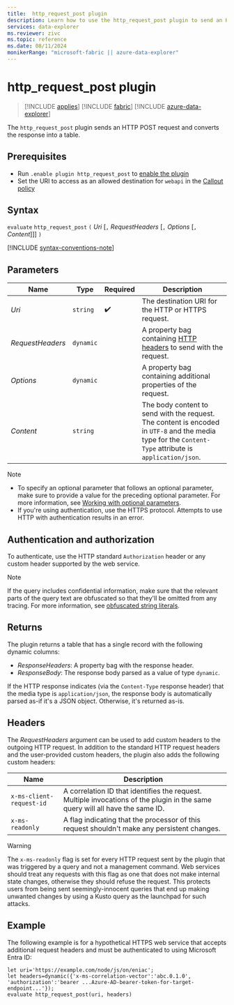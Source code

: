 ```yaml
---
title:  http_request_post plugin
description: Learn how to use the http_request_post plugin to send an HTTP request and convert the response into a table.
services: data-explorer
ms.reviewer: zivc
ms.topic: reference
ms.date: 08/11/2024
monikerRange: "microsoft-fabric || azure-data-explorer"
---
```

# http_request_post plugin

> [!INCLUDE [applies](../includes/applies-to-version/applies.md)] [!INCLUDE [fabric](../includes/applies-to-version/fabric.md)] [!INCLUDE [azure-data-explorer](../includes/applies-to-version/azure-data-explorer.md)] 

The `http_request_post` plugin sends an HTTP POST request and converts the response into a table.

## Prerequisites

* Run `.enable plugin http_request_post` to [enable the plugin](../management/enable-plugin.md)
* Set the URI to access as an allowed destination for `webapi` in the [Callout policy](../management/callout-policy.md)

## Syntax

`evaluate` `http_request_post` `(` *Uri* [`,` *RequestHeaders* [`,` *Options* [`,` *Content*]]] `)`

[!INCLUDE [syntax-conventions-note](../includes/syntax-conventions-note.md)]

## Parameters

| Name | Type | Required | Description |
|--|--|--|--|
| *Uri* | `string` |  :heavy_check_mark: | The destination URI for the HTTP or HTTPS request. |
| *RequestHeaders* | `dynamic` |  | A property bag containing [HTTP headers](#headers) to send with the request. |
| *Options* | `dynamic` |  | A property bag containing additional properties of the request. |
| *Content* | `string` |  | The body content to send with the request. The content is encoded in `UTF-8` and the media type for the `Content-Type` attribute is `application/json`. |

> [!NOTE]
>
> * To specify an optional parameter that follows an optional parameter, make sure to provide a value for the preceding optional parameter. For more information, see [Working with optional parameters](syntax-conventions.md#working-with-optional-parameters).
> * If you're using authentication, use the HTTPS protocol. Attempts to use HTTP with authentication results in an error.

## Authentication and authorization

To authenticate, use the HTTP standard `Authorization` header or any custom header supported by the web service.

> [!NOTE]
> If the query includes confidential information, make sure that the relevant parts of the query text are obfuscated so that they'll be omitted from any tracing. For more information, see [obfuscated string literals](scalar-data-types/string.md#obfuscated-string-literals).

## Returns

The plugin returns a table that has a single record with the following dynamic columns:

* *ResponseHeaders*: A property bag with the response header.
* *ResponseBody*: The response body parsed as a value of type `dynamic`.

If the HTTP response indicates (via the `Content-Type` response header) that the media type is `application/json`,
the response body is automatically parsed as-if it's a JSON object. Otherwise, it's returned as-is.

## Headers

The *RequestHeaders* argument can be used to add custom headers
to the outgoing HTTP request. In addition to the standard HTTP request headers
and the user-provided custom headers, the plugin also adds the following
custom headers:

| Name | Description |
|--|--|
| `x-ms-client-request-id` | A correlation ID that identifies the request. Multiple invocations of the plugin in the same query will all have the same ID. |
| `x-ms-readonly` | A flag indicating that the processor of this request shouldn't make any persistent changes. |

> [!WARNING]
> The `x-ms-readonly` flag is set for every HTTP request sent by the plugin
> that was triggered by a query and not a management command. Web services should
> treat any requests with this flag as one that does not make internal
> state changes, otherwise they should refuse the request. This protects users from being
> sent seemingly-innocent queries that end up making unwanted changes by using
> a Kusto query as the launchpad for such attacks.

## Example

The following example is for a hypothetical HTTPS web service that accepts additional request headers and must be authenticated to using Microsoft Entra ID:

<!-- csl -->
```kusto
let uri='https://example.com/node/js/on/eniac';
let headers=dynamic({'x-ms-correlation-vector':'abc.0.1.0', 'authorization':'bearer ...Azure-AD-bearer-token-for-target-endpoint...'});
evaluate http_request_post(uri, headers)
```

